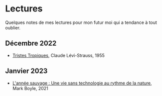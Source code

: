 # Lectures

Quelques notes de mes lectures pour mon futur moi qui a tendance à tout oublier.

## Décembre 2022

* [Tristes Tropiques](2022/tristes-tropiques.md), Claude Lévi-Strauss, 1955

## Janvier 2023

* [L'année sauvage : Une vie sans technologie au rythme de la nature](2023/annee-sauvage.md), Mark Boyle, 2021
